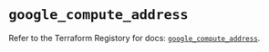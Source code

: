 # `google_compute_address`

Refer to the Terraform Registory for docs: [`google_compute_address`](https://registry.terraform.io/providers/hashicorp/google-beta/5.26.0/docs/resources/google_compute_address).
